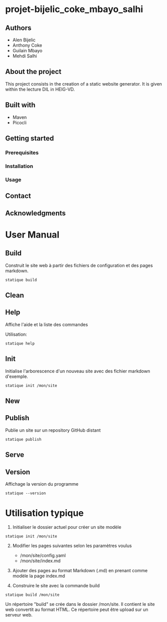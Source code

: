 # projet-bijelic_coke_mbayo_salhi
## Authors
- Alen Bijelic
- Anthony Coke
- Guilain Mbayo
- Mehdi Salhi

## About the project

This project consists in the creation of a static website generator. It is given within the lecture DIL in HEIG-VD.

## Built with
- Maven
- Picocli

## Getting started

### Prerequisites

### Installation

### Usage

## Contact

## Acknowledgments

# User Manual

## Build
Construit le site web à partir des fichiers de configuration et des pages
markdown.


```
statique build
```

## Clean
## Help
Affiche l'aide et la liste des commandes

Utilisation:

```
statique help
```

## Init

Initialise l'arborescence d'un nouveau site avec des fichier markdown d'exemple.


```
statique init /mon/site
```

## New
## Publish

Publie un site sur un repository GitHub distant


```
statique publish
```

## Serve
## Version
Affichage la version du programme

```
statique --version
```

# Utilisation typique

1. Initialiser le dossier actuel pour créer un site modèle

```
statique init /mon/site
```

2. Modifier les pages suivantes selon les paramètres voulus
    - /mon/site/config.yaml
    - /mon/site/index.md

3. Ajouter des pages au format Markdown (.md) en prenant comme modèle la page
   index.md

4. Construire le site avec la commande build

```
statique build /mon/site
```

Un répertoire "build" se crée dans le dossier /mon/site. Il contient le site web
convertit au format HTML. Ce répertoire peut être upload sur un serveur web.

